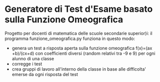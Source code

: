 # Generatore di Test d'Esame basato sulla Funzione Omeografica
Progetto per docenti di matematica delle scuole secondarie superior)i: il programma funzione_omeografica.py funziona in questo modo:
- genera un test a risposta aperta sulla funzione omeografica f(x)=(ax +b)/(cx+d) con coefficienti diversi (random relativi tra -9 e 9) per ogni alunno di una classe 
- corregge i test 
- crea gruppi di lavoro all'interno della classe in base alle difficolta' emerse da ogni risposta del test 
